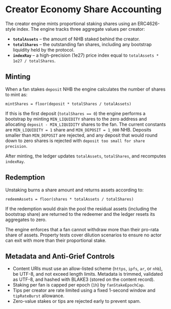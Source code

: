 # Creator Economy Share Accounting

The creator engine mints proportional staking shares using an ERC4626-style
index. The engine tracks three aggregate values per creator:

* **`totalAssets`** – the amount of NHB staked behind the creator.
* **`totalShares`** – the outstanding fan shares, including any bootstrap
  liquidity held by the protocol.
* **`indexRay`** – a high-precision (1e27) price index equal to
  `totalAssets * 1e27 / totalShares`.

## Minting

When a fan stakes `deposit` NHB the engine calculates the number of shares to
mint as:

```
mintShares = floor(deposit * totalShares / totalAssets)
```

If this is the first deposit (`totalShares == 0`) the engine performs a
bootstrap by minting `MIN_LIQUIDITY` shares to the zero address and allocating
`deposit - MIN_LIQUIDITY` shares to the fan. The current constants are
`MIN_LIQUIDITY = 1` share and `MIN_DEPOSIT = 1_000` NHB. Deposits smaller than
`MIN_DEPOSIT` are rejected, and any deposit that would round down to zero shares
is rejected with `deposit too small for share precision`.

After minting, the ledger updates `totalAssets`, `totalShares`, and recomputes
`indexRay`.

## Redemption

Unstaking burns a share amount and returns assets according to:

```
redeemAssets = floor(shares * totalAssets / totalShares)
```

If the redemption would drain the pool the residual assets (including the
bootstrap share) are returned to the redeemer and the ledger resets its
aggregates to zero.

The engine enforces that a fan cannot withdraw more than their pro-rata share of
assets. Property tests cover dilution scenarios to ensure no actor can exit with
more than their proportional stake.

## Metadata and Anti-Grief Controls

* Content URIs must use an allow-listed scheme (`https`, `ipfs`, `ar`, or `nhb`),
  be UTF-8, and not exceed length limits. Metadata is trimmed, validated as
  UTF-8, and hashed with BLAKE3 (stored on the content record).
* Staking per fan is capped per epoch (`1h`) by `fanStakeEpochCap`.
* Tips per creator are rate limited using a fixed 1-second window and
  `tipRateBurst` allowance.
* Zero-value stakes or tips are rejected early to prevent spam.

